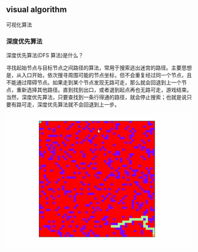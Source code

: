 ## visual algorithm

可视化算法

### 深度优先算法

深度优先算法(DFS 算法)是什么？

寻找起始节点与目标节点之间路径的算法，常用于搜索逃出迷宫的路径。主要思想是，从入口开始，依次搜寻周围可能的节点坐标，但不会重复经过同一个节点，且不能通过障碍节点。如果走到某个节点发现无路可走，那么就会回退到上一个节点，重新选择其他路径。直到找到出口，或者退到起点再也无路可走，游戏结束。当然，深度优先算法，只要查找到一条行得通的路径，就会停止搜索；也就是说只要有路可走，深度优先算法就不会回退到上一步。

![5](assets/5-1559967976214.gif)